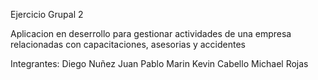 Ejercicio Grupal 2

Aplicacion en deserrollo para gestionar actividades de una empresa relacionadas con capacitaciones, asesorias y accidentes

Integrantes:
Diego Nuñez
Juan Pablo Marin
Kevin Cabello
Michael Rojas

